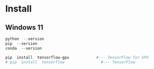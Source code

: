 # Install

## Windows 11

```powershell
python  --version
pip  --version
conda  --version

pip  install  tensorflow-gpu            #--- TensorFlow for GPU
# pip  install  tensorflow                #--- TensorFlow
```
